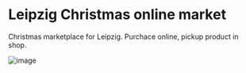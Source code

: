 # Leipzig Christmas online market
Christmas marketplace for Leipzig. Purchace online, pickup product in shop.

![image](https://user-images.githubusercontent.com/89987800/197616059-2f3e8b4e-0919-489e-aac5-c2370ec866d3.png)


